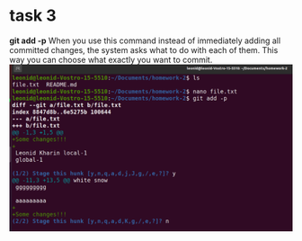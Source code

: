 # task 3
__git add -p__
When you use this command instead of immediately adding all committed changes, the system asks what to do with each of them. This way you can choose what exactly you want to commit.
![](qa.png)